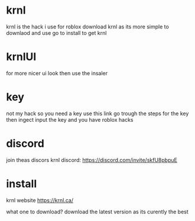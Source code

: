 # krnl
krnl is the hack i use for roblox 
download krnl as its more simple to downlaod and use
go to install to get krnl 
# krnlUI
for more nicer ui look then use the insaler
# key 
not my hack so you need a key use this link go trough the steps for the key
then ingect input the key and you have roblox hacks
# discord 
join theas discors 
krnl discord:
https://discord.com/invite/skfU8pbpuE
# install 
krnl website https://krnl.ca/

what one to download?
download the latest version as its curently the best